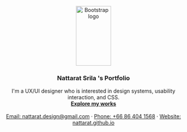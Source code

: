 <p align="center">
  <a href="https://nattarat.github.io/">
    <img src="https://i.imgur.com/dTzHB4n.png" alt="Bootstrap logo" width="94" height="160">
  </a>
</p>

<h3 align="center">Nattarat Srila 's Portfolio</h3>

<p align="center">
  I'm a UX/UI designer who is interested in design systems, usability interaction, and CSS.
  <br>
  <a href="https://nattarat.github.io/"><strong>Explore my works</strong></a>
  <br>
  <br>
  <a href="mailto:nattarat.design@gmail.com">Email: nattarat.design@gmail.com</a>
  ·
  <a href="tel:+66864041568">Phone: +66 86 404 1568</a>
  ·
  <a href="https://nattarat.github.io/">Website: nattarat.github.io</a>
</p>
